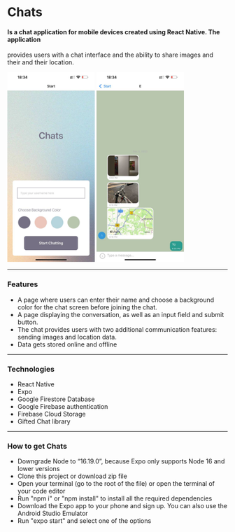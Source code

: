 # Chats
#### Is a chat application for mobile devices created using React Native. The application
provides users with a chat interface and the ability to share images and their
and their location.




 <img src="/assets/screenshotStart.jpg" width="200px"  style = "margin:20px, display: inline" alt="Screenshot of the Start page" />  <img src="/assets/screenshotChat.jpg" width="200px" style="margin:20px display: inline" alt="Screenshot of the Chat page" />  






---

### Features

* A page where users can enter their name and choose a background color for the chat screen
before joining the chat.
* A page displaying the conversation, as well as an input field and submit button.
* The chat provides users with two additional communication features: sending images
and location data.
* Data gets stored online and offline

---

### Technologies

* React Native
* Expo
* Google Firestore Database
* Google Firebase authentication
* Firebase Cloud Storage
* Gifted Chat library

---

### How to get Chats

* Downgrade Node to “16.19.0”, because Expo only supports Node 16 and lower versions
* Сlone this project or download zip file
* Open your terminal (go to the root of the file) or open the terminal of your code editor
* Run "npm i" or "npm install" to install all the required dependencies
* Download the Expo app to your phone and sign up. You can also use the Android Studio Emulator 
* Run "expo start" and select one of the options 

